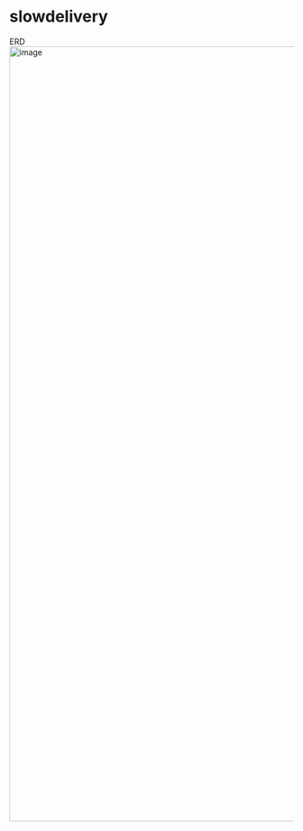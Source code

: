 # slowdelivery


ERD
<img width="1376" alt="image" src="https://user-images.githubusercontent.com/71878202/187120353-2005cdf4-6f61-4d2f-8fee-c4b1f2924133.png">
